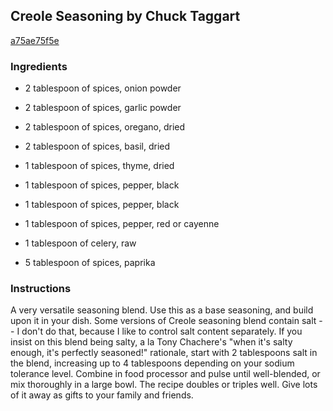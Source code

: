 ## Creole Seasoning by Chuck Taggart

[a75ae75f5e](http://www.food.com/recipe/creole-seasoning-by-chuck-taggart-191938)

### Ingredients

 - 2 tablespoon of spices, onion powder

 - 2 tablespoon of spices, garlic powder

 - 2 tablespoon of spices, oregano, dried

 - 2 tablespoon of spices, basil, dried

 - 1 tablespoon of spices, thyme, dried

 - 1 tablespoon of spices, pepper, black

 - 1 tablespoon of spices, pepper, black

 - 1 tablespoon of spices, pepper, red or cayenne

 - 1 tablespoon of celery, raw

 - 5 tablespoon of spices, paprika

### Instructions

A very versatile seasoning blend. Use this as a base seasoning, and build upon it in your dish. Some versions of Creole seasoning blend contain salt -- I don't do that, because I like to control salt content separately. If you insist on this blend being salty, a la Tony Chachere's "when it's salty enough, it's perfectly seasoned!" rationale, start with 2 tablespoons salt in the blend, increasing up to 4 tablespoons depending on your sodium tolerance level. Combine in food processor and pulse until well-blended, or mix thoroughly in a large bowl. The recipe doubles or triples well. Give lots of it away as gifts to your family and friends.
